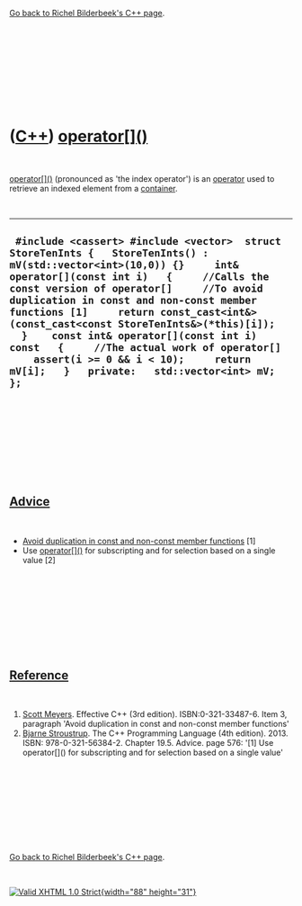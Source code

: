 

[Go back to Richel Bilderbeek's C++ page](Cpp.htm).

 

 

 

 

 

([C++](Cpp.htm)) [operator\[\]()](CppOperatorIndex.htm)
=======================================================

 

[operator\[\]()](CppOperatorIndex.htm) (pronounced as 'the index
operator') is an [operator](CppOperator.htm) used to retrieve an indexed
element from a [container](CppContainer.htm).

 

  ----------------------------------------------------------------------------------------------------------------------------------------------------------------------------------------------------------------------------------------------------------------------------------------------------------------------------------------------------------------------------------------------------------------------------------------------------------------------------------------------------------------------------------
  ` #include <cassert> #include <vector>  struct StoreTenInts {   StoreTenInts() : mV(std::vector<int>(10,0)) {}     int& operator[](const int i)   {     //Calls the const version of operator[]     //To avoid duplication in const and non-const member functions [1]     return const_cast<int&>(const_cast<const StoreTenInts&>(*this)[i]);   }    const int& operator[](const int i) const   {     //The actual work of operator[]     assert(i >= 0 && i < 10);     return mV[i];   }   private:   std::vector<int> mV; };`
  ----------------------------------------------------------------------------------------------------------------------------------------------------------------------------------------------------------------------------------------------------------------------------------------------------------------------------------------------------------------------------------------------------------------------------------------------------------------------------------------------------------------------------------

 

 

 

 

 

[Advice](CppAdvice.htm)
-----------------------

 

-   [Avoid duplication in const and non-const member
    functions](CppAvoidDuplicationInConstAndNonConstMemberFunctions.htm)
    \[1\]
-   Use [operator\[\]()](CppOperatorIndex.htm) for subscripting and for
    selection based on a single value \[2\]

 

 

 

 

 

[Reference](CppReferences.htm)
------------------------------

 

1.  [Scott Meyers](CppScottMeyers.htm). Effective C++ (3rd edition).
    ISBN:0-321-33487-6. Item 3, paragraph 'Avoid duplication in const
    and non-const member functions'
2.  [Bjarne Stroustrup](CppBjarneStroustrup.htm). The C++ Programming
    Language (4th edition). 2013. ISBN: 978-0-321-56384-2. Chapter 19.5.
    Advice. page 576: '\[1\] Use operator\[\]() for subscripting and for
    selection based on a single value'

 

 

 

 

 

[Go back to Richel Bilderbeek's C++ page](Cpp.htm).



 

[![Valid XHTML 1.0 Strict](valid-xhtml10.png){width="88"
height="31"}](http://validator.w3.org/check?uri=referer)
